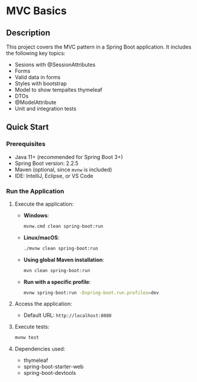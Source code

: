 # MVC Basics

## Description

This project covers the MVC pattern in a Spring Boot application. It includes the following key topics:

- Sesions with @SessionAttributes
- Forms
- Valid data in forms
- Styles with bootstrap
- Model to show tempaltes thymeleaf
- DTOs
- @ModelAttribute
- Unit and integration tests

## Quick Start

### Prerequisites

- Java 11+ (recommended for Spring Boot 3+)
- Spring Boot version: 2.2.5
- Maven (optional, since `mvnw` is included)
- IDE: IntelliJ, Eclipse, or VS Code

### Run the Application

1. Execute the application:
   - **Windows**:
     ```bash
     mvnw.cmd clean spring-boot:run
     ```
   - **Linux/macOS**:
     ```bash
     ./mvnw clean spring-boot:run
     ```
   - **Using global Maven installation**:
     ```bash
     mvn clean spring-boot:run
     ```

   - **Run with a specific profile**:
     ```bash
     mvnw spring-boot:run -Dspring-boot.run.profiles=dev
     ```

2. Access the application:
   - Default URL: `http://localhost:8080`

3. Execute tests:
   ```bash
   mvnw test
   ```

4. Dependencies used:
   - thymeleaf
   - spring-boot-starter-web
   - spring-boot-devtools
